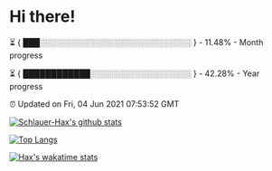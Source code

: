 # Hi there!

⏳ { ███░░░░░░░░░░░░░░░░░░░░░░░░░░░ } - 11.48% - Month progress

⏳ { ████████████░░░░░░░░░░░░░░░░░░ } - 42.28% - Year progress

⏰ Updated on Fri, 04 Jun 2021 07:53:52 GMT


[![Schlauer-Hax's github stats](https://github-readme-stats.vercel.app/api?username=Schlauer-Hax&show_icons=true&theme=dark&count_private=true)](https://github.com/Schlauer-Hax)


[![Top Langs](https://github-readme-stats.vercel.app/api/top-langs/?username=Schlauer-Hax&layout=compact&theme=dark)](https://github.com/Schlauer-Hax?tab=repositories)


[![Hax's wakatime stats](https://github-readme-stats.vercel.app/api/wakatime?username=Hax&theme=dark)](https://wakatime.com/@Hax)

